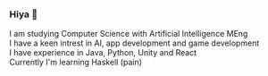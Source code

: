 ### Hiya 👋
I am studying Computer Science with Artificial Intelligence MEng  
I have a keen intrest in AI, app development and game development  
I have experience in Java, Python, Unity and React  
Currently I'm learning Haskell (pain)  

<!--
**casperUoS/casperUoS** is a ✨ _special_ ✨ repository because its `README.md` (this file) appears on your GitHub profile.

Here are some ideas to get you started:

- 🔭 I’m currently working on ...
- 🌱 I’m currently learning ...
- 👯 I’m looking to collaborate on ...
- 🤔 I’m looking for help with ...
- 💬 Ask me about ...
- 📫 How to reach me: ...
- 😄 Pronouns: ...
- ⚡ Fun fact: ...
-->
